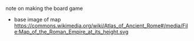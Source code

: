 note on making the board game
- base image of map https://commons.wikimedia.org/wiki/Atlas_of_Ancient_Rome#/media/File:Map_of_the_Roman_Empire_at_its_height.svg
